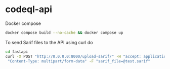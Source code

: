 # codeql-api

Docker compose

```bash
docker compose build --no-cache && docker compose up
```

To send Sarif files to the API using curl do

```bash
cd fastapi
curl -X POST "http://0.0.0.0:8000/upload-sarif/" -H "accept: application/json" -H
 "Content-Type: multipart/form-data" -F "sarif_file=@test.sarif"
```